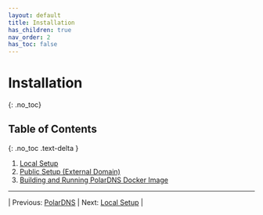 ```yaml
---
layout: default
title: Installation
has_children: true
nav_order: 2
has_toc: false
---
```


# Installation
{: .no_toc}

## Table of Contents
{: .no_toc .text-delta }

1. [Local Setup](local-setup)
1. [Public Setup (External Domain)](public-setup)
1. [Building and Running PolarDNS Docker Image](docker-setup)

--- 

| Previous: [PolarDNS](..) | Next: [Local Setup](local-setup) |

